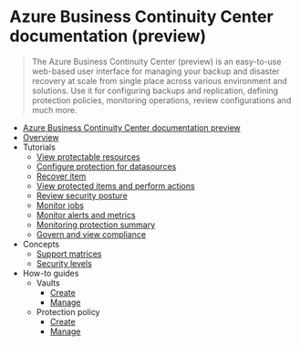 # Azure Business Continuity Center documentation (preview)
> The Azure Business Continuity Center (preview) is an easy-to-use web-based user interface for managing your backup and disaster recovery at scale from single place across various environment and solutions.  Use it for configuring backups and replication, defining protection policies, monitoring operations, review configurations and much more.
  - [Azure Business Continuity Center documentation preview](https://learn.microsoft.com/en-us/azure/business-continuity-center/)
  - [Overview](https://learn.microsoft.com/en-us/azure/business-continuity-center/business-continuity-center-overview)
  - Tutorials
    - [View protectable resources](https://learn.microsoft.com/en-us/azure/business-continuity-center/tutorial-view-protectable-resources)
    - [Configure protection for datasources](https://learn.microsoft.com/en-us/azure/business-continuity-center/tutorial-configure-protection-datasource)
    - [Recover item](https://learn.microsoft.com/en-us/azure/business-continuity-center/tutorial-recover-deleted-item)
    - [View protected items and perform actions](https://learn.microsoft.com/en-us/azure/business-continuity-center/tutorial-view-protected-items-and-perform-actions)
    - [Review security posture](https://learn.microsoft.com/en-us/azure/business-continuity-center/tutorial-review-security-posture)
    - [Monitor jobs](https://learn.microsoft.com/en-us/azure/business-continuity-center/tutorial-monitor-operate)
    - [Monitor alerts and metrics](https://learn.microsoft.com/en-us/azure/business-continuity-center/tutorial-monitor-alerts-metrics)
    - [Monitoring protection summary](https://learn.microsoft.com/en-us/azure/business-continuity-center/tutorial-monitor-protection-summary)
    - [Govern and view compliance](https://learn.microsoft.com/en-us/azure/business-continuity-center/tutorial-govern-monitor-compliance)
  - Concepts
    - [Support matrices](https://learn.microsoft.com/en-us/azure/business-continuity-center/business-continuity-center-support-matrix)
    - [Security levels](https://learn.microsoft.com/en-us/azure/business-continuity-center/security-levels-concept)
  - How-to guides
    - Vaults
      - [Create](https://learn.microsoft.com/en-us/azure/business-continuity-center/backup-vaults)
      - [Manage](https://learn.microsoft.com/en-us/azure/business-continuity-center/manage-vault)
    - Protection policy
      - [Create](https://learn.microsoft.com/en-us/azure/business-continuity-center/backup-protection-policy)
      - [Manage](https://learn.microsoft.com/en-us/azure/business-continuity-center/manage-protection-policy)
